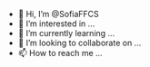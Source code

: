 - 👋 Hi, I’m @SofiaFFCS
- 👀 I’m interested in ...
- 🌱 I’m currently learning ...
- 💞️ I’m looking to collaborate on ...
- 📫 How to reach me ...

<!---
SofiaFFCS/SofiaFFCS is a ✨ special ✨ repository because its `README.md` (this file) appears on your GitHub profile.
You can click the Preview link to take a look at your changes.
--->
